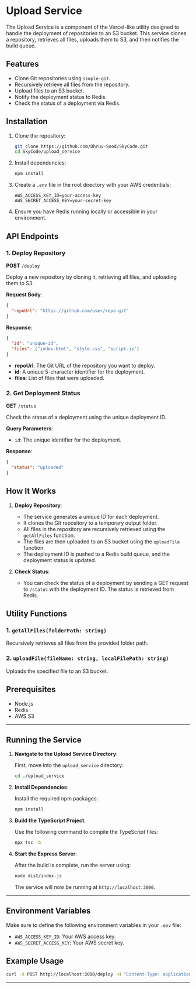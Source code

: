 
# Upload Service

The Upload Service is a component of the Vercel-like utility designed to handle the deployment of repositories to an S3 bucket. This service clones a repository, retrieves all files, uploads them to S3, and then notifies the build queue.

## Features

- Clone Git repositories using `simple-git`.
- Recursively retrieve all files from the repository.
- Upload files to an S3 bucket.
- Notify the deployment status to Redis.
- Check the status of a deployment via Redis.

## Installation

1. Clone the repository:
   ```bash
   git clone https://github.com/Dhruv-Sood/SkyCode.git
   cd SkyCode/upload_service
   ```

2. Install dependencies:
   ```bash
   npm install
   ```

3. Create a `.env` file in the root directory with your AWS credentials:
   ```
   AWS_ACCESS_KEY_ID=your-access-key
   AWS_SECRET_ACCESS_KEY=your-secret-key
   ```

4. Ensure you have Redis running locally or accessible in your environment.

## API Endpoints

### 1. Deploy Repository

**POST** `/deploy`

Deploy a new repository by cloning it, retrieving all files, and uploading them to S3.

**Request Body**:
```json
{
  "repoUrl": "https://github.com/user/repo.git"
}
```

**Response**:
```json
{
  "id": "unique-id",
  "files": ["index.html", "style.css", "script.js"]
}
```

- **repoUrl**: The Git URL of the repository you want to deploy.
- **id**: A unique 5-character identifier for the deployment.
- **files**: List of files that were uploaded.

### 2. Get Deployment Status

**GET** `/status`

Check the status of a deployment using the unique deployment ID.

**Query Parameters**:
- `id`: The unique identifier for the deployment.

**Response**:
```json
{
  "status": "uploaded"
}
```

## How It Works

1. **Deploy Repository**:
    - The service generates a unique ID for each deployment.
    - It clones the Git repository to a temporary output folder.
    - All files in the repository are recursively retrieved using the `getAllFiles` function.
    - The files are then uploaded to an S3 bucket using the `uploadFile` function.
    - The deployment ID is pushed to a Redis build queue, and the deployment status is updated.

2. **Check Status**:
    - You can check the status of a deployment by sending a GET request to `/status` with the deployment ID. The status is retrieved from Redis.

## Utility Functions

### 1. `getAllFiles(folderPath: string)`

Recursively retrieves all files from the provided folder path.

### 2. `uploadFile(fileName: string, localFilePath: string)`

Uploads the specified file to an S3 bucket.

## Prerequisites

- Node.js
- Redis
- AWS S3

---

## Running the Service

1. **Navigate to the Upload Service Directory**:

   First, move into the `upload_service` directory:

   ```bash
   cd ./upload_service
   ```

2. **Install Dependencies**:

   Install the required npm packages:

   ```bash
   npm install
   ```

3. **Build the TypeScript Project**:

   Use the following command to compile the TypeScript files:

   ```bash
   npx tsc -b
   ```

4. **Start the Express Server**:

   After the build is complete, run the server using:

   ```bash
   node dist/index.js
   ```

   The service will now be running at `http://localhost:3000`.

---

## Environment Variables

Make sure to define the following environment variables in your `.env` file:

- `AWS_ACCESS_KEY_ID`: Your AWS access key.
- `AWS_SECRET_ACCESS_KEY`: Your AWS secret key.

## Example Usage

```bash
curl -X POST http://localhost:3000/deploy -H "Content-Type: application/json" -d '{"repoUrl": "https://github.com/user/repo.git"}'
```

---
